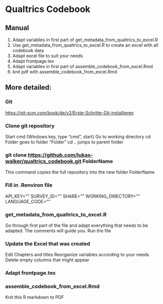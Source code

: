 # Qualtrics Codebook

## Manual

1. Adapt variables in first part of get_metadata_from_qualtrics_to_excel.R
2. Use get_metadata_from_qualtrics_to_excel.R to create an excel with all codebook data
3. Adapt excel file to suit your needs
4. Adapt frontpage.tex
5. Adapt variables in first part of assemble_codebook_from_excel.Rmd
6. knit pdf with assemble_codebook_from_excel.Rmd

## More detailed:

### Git

https://git-scm.com/book/de/v2/Erste-Schritte-Git-installieren
 
### Clone git repository

Start cmd (Windows key, type “cmd”, start)
Go to working directory
cd Folder goes to folder “Folder”
cd .. jumps to parent folder

### git clone https://github.com/lukas-walker/qualtrics_codebook.git FolderName
This command copies the full repository into the new folder FolderName

### Fill in .Renviron file
API_KEY=""
SURVEY_ID=""
SHARE=""
WORKING_DIRECTORY=""
LANGUAGE_CODE=""

### get_metadata_from_qualtrics_to_excel.R
Go through first part of the file and adapt everything that needs to be adapted. The comments will guide you. 
Run the file

### Update the Excel that was created
Edit Chapters and titles
Reorganize variables according to your needs
Delete empty columns that might appear

### Adapt frontpage.tex

### assemble_codebook_from_excel.Rmd
Knit this R markdown to PDF
